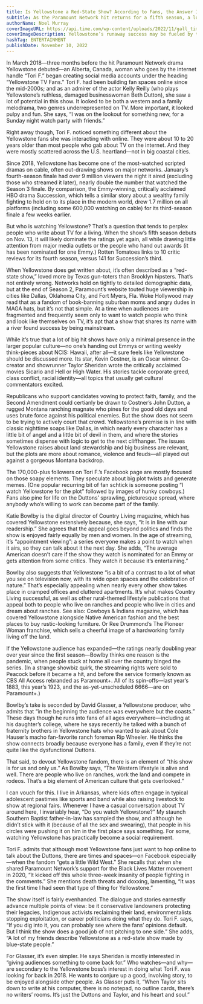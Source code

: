 ```yaml
---
title: Is Yellowstone a Red-State Show? According to Fans, the Answer Is Complicated
subtitle: As the Paramount Network hit returns for a fifth season, a look at its fanbase reveals that it's more diverse than meets the eye
authorName: Noel Murray
coverImageURL: https://api.time.com/wp-content/uploads/2022/11/gall_time4.jpg?quality=85&w=1100
coverImageDescription: Yellowstone’s runaway success may be fueled by the heartland, but its fandom is not as monolithic as it may appear
hashTag: ENTERTAINMENT
publishDate: November 10, 2022
---
```


In March 2018—three months before the hit Paramount Network drama Yellowstone debuted—an Alberta, Canada, woman who goes by the internet handle “Tori F.” began creating social media accounts under the heading “Yellowstone TV Fans.” Tori F. had been building fan spaces online since the mid-2000s; and as an admirer of the actor Kelly Reilly (who plays Yellowstone’s ruthless, damaged businesswoman Beth Dutton), she saw a lot of potential in this show. It looked to be both a western and a family melodrama, two genres underrepresented on TV. More important, it looked pulpy and fun. She says, “I was on the lookout for something new, for a Sunday night watch party with friends.”

Right away though, Tori F. noticed something different about the Yellowstone fans she was interacting with online. They were about 10 to 20 years older than most people who gab about TV on the internet. And they were mostly scattered across the U.S. heartland—not in big coastal cities.

Since 2018, Yellowstone has become one of the most-watched scripted dramas on cable, often out-drawing shows on major networks. January’s fourth-season finale had over 9 million viewers the night it aired (excluding those who streamed it later), nearly double the number that watched the Season 3 finale. By comparison, the Emmy-winning, critically acclaimed HBO drama Succession, which tells a similar story about a wealthy family fighting to hold on to its place in the modern world, drew 1.7 million on all platforms (including some 600,000 watching on cable) for its third-season finale a few weeks earlier.

But who is watching Yellowstone? That’s a question that tends to perplex people who write about TV for a living. When the show’s fifth season debuts on Nov. 13, it will likely dominate the ratings yet again, all while drawing little attention from major media outlets or the people who hand out awards (it has been nominated for one Emmy.) Rotten Tomatoes links to 10 critic reviews for its fourth season, versus 141 for Succession’s third.

When Yellowstone does get written about, it’s often described as a “red-state show,” loved more by Texas gun-toters than Brooklyn hipsters. That’s not entirely wrong. Networks hold on tightly to detailed demographic data, but at the end of Season 2, Paramount’s website touted huge viewership in cities like Dallas, Oklahoma City, and Fort Myers, Fla. Woke Hollywood may read that as a fandom of book-banning suburban moms and angry dudes in MAGA hats, but it’s not that simple. At a time when audiences are fragmented and frequently seem only to want to watch people who think and look like themselves on TV, it’s apt that a show that shares its name with a river found success by being mainstream.

While it’s true that a lot of big hit shows have only a minimal presence in the larger popular culture—no one’s handing out Emmys or writing weekly think-pieces about NCIS: Hawaii, after all—it sure feels like Yellowstone should be discussed more. Its star, Kevin Costner, is an Oscar winner. Co-creator and showrunner Taylor Sheridan wrote the critically acclaimed movies Sicario and Hell or High Water. His stories tackle corporate greed, class conflict, racial identity—all topics that usually get cultural commentators excited.

Republicans who support candidates vowing to protect faith, family, and the Second Amendment could certianly be drawn to Costner’s John Dutton, a rugged Montana ranching magnate who pines for the good old days and uses brute force against his political enemies. But the show does not seem to be trying to actively court that crowd. Yellowstone’s premise is in line with classic nighttime soaps like Dallas, in which nearly every character has a little bit of angel and a little bit of devil in them, and where the stories sometimes dispense with logic to get to the next cliffhanger. The issues Yellowstone raises about land stewardship and big business are relevant, but the plots are more about romance, violence and feuds—all played out against a gorgeous Montana backdrop.

The 170,000-plus followers on Tori F.’s Facebook page are mostly focused on those soapy elements. They speculate about big plot twists and generate memes. (One popular recurring bit of fan schtick is someone posting “I watch Yellowstone for the plot” followed by images of hunky cowboys.) Fans also pine for life on the Duttons’ sprawling, picturesque spread, where anybody who’s willing to work can become part of the family.

Katie Bowlby is the digital director of Country Living magazine, which has covered Yellowstone extensively because, she says, “it is in line with our readership.” She agrees that the appeal goes beyond politics and finds the show is enjoyed fairly equally by men and women. In the age of streaming, it’s “appointment viewing”: a series everyone makes a point to watch when it airs, so they can talk about it the next day. She adds, “The average American doesn’t care if the show they watch is nominated for an Emmy or gets attention from some critics. They watch it because it’s entertaining.”

Bowlby also suggests that Yellowstone “is a bit of a contrast to a lot of what you see on television now, with its wide open spaces and the celebration of nature.” That’s especially appealing when nearly every other show takes place in cramped offices and cluttered apartments. It’s what makes Country Living successful, as well as other rural-themed lifestyle publications that appeal both to people who live on ranches and people who live in cities and dream about ranches. See also: Cowboys & Indians magazine, which has covered Yellowstone alongside Native American fashion and the best places to buy rustic-looking furniture. Or Ree Drummond’s The Pioneer Woman franchise, which sells a cheerful image of a hardworking family living off the land.

If the Yellowstone audience has expanded—the ratings nearly doubling year over year since the first season—Bowlby thinks one reason is the pandemic, when people stuck at home all over the country binged the series. (In a strange showbiz quirk, the streaming rights were sold to Peacock before it became a hit, and before the service formerly known as CBS All Access rebranded as Paramount+. All of its spin-offs—last year’s 1883, this year’s 1923, and the as-yet-unscheduled 6666—are on Paramount+.)

Bowlby’s take is seconded by David Glasser, a Yellowstone producer, who admits that “in the beginning the audience was everywhere but the coasts.” These days though he runs into fans of all ages everywhere—including at his daughter’s college, where he says recently he talked with a bunch of fraternity brothers in Yellowstone hats who wanted to ask about Cole Hauser’s macho fan-favorite ranch foreman Rip Wheeler. He thinks the show connects broadly because everyone has a family, even if they’re not quite like the dysfunctional Duttons.

That said, to devout Yellowstone fandom, there is an element of “this show is for us and only us.” As Bowlby says, “The Western lifestyle is alive and well. There are people who live on ranches, work the land and compete in rodeos. That’s a big element of American culture that gets overlooked.”

I can vouch for this. I live in Arkansas, where kids often engage in typical adolescent pastimes like sports and band while also raising livestock to show at regional fairs. Whenever I have a casual conversation about TV around here, I invariably hear, “Do you watch Yellowstone?” My staunch Southern Baptist father-in-law has sampled the show, and although he didn’t stick with it (because of all the sex and swearing), that people in his circles were pushing it on him in the first place says something. For some, watching Yellowstone has practically become a social requirement.

Tori F. admits that although most Yellowstone fans just want to hop online to talk about the Duttons, there are times and spaces—on Facebook especially—when the fandom “gets a little Wild West.” She recalls that when she shared Paramount Network’s support for the Black Lives Matter movement in 2020, “It kicked off this whole three-week insanity of people fighting in the comments.” She mentions death threats and doxxing, lamenting, “It was the first time I had seen that type of thing for Yellowstone.”

The show itself is fairly evenhanded. The dialogue and stories earnestly advance multiple points of view: be it conservative landowners protecting their legacies, Indigenous activists reclaiming their land, environmentalists stopping exploitation, or career politicians doing what they do. Tori F. says, “If you dig into it, you can probably see where the fans’ opinions default. But I think the show does a good job of not pitching to one side.” She adds, “A lot of my friends describe Yellowstone as a red-state show made by blue-state people.”

For Glasser, it’s even simpler. He says Sheridan is mostly interested in “giving audiences something to come back for.” Who watches—and why—are secondary to the Yellowstone boss’s interest in doing what Tori F. was looking for back in 2018. He wants to conjure up a good, involving story, to be enjoyed alongside other people. As Glasser puts it, “When Taylor sits down to write at his computer, there is no notepad, no outline cards, there’s no writers’ rooms. It’s just the Duttons and Taylor, and his heart and soul.”